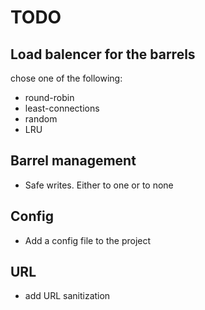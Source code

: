 # TODO

## Load balencer for the barrels

chose one of the following:

- round-robin
- least-connections
- random
- LRU

## Barrel management

- Safe writes. Either to one or to none

## Config

- Add a config file to the project

## URL

- add URL sanitization